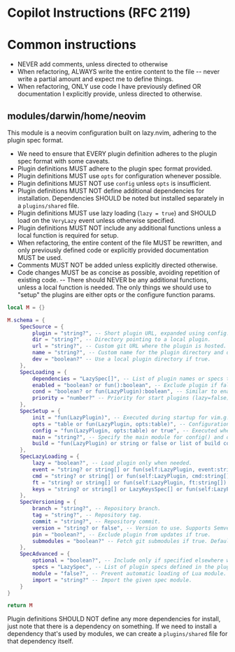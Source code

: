 # Copilot Instructions (RFC 2119)

# Common instructions

- NEVER add comments, unless directed to otherwise
- When refactoring, ALWAYS write the entire content to the file -- never write a partial amount and expect me to define things.
- When refactoring, ONLY use code I have previously defined OR documentation I explicitly provide, unless directed to otherwise.

## modules/darwin/home/neovim

This module is a neovim configuration built on lazy.nvim, adhering to the plugin spec format.

- We need to ensure that EVERY plugin definition adheres to the plugin spec format with some caveats.
- Plugin definitions MUST adhere to the plugin spec format provided.
- Plugin definitions MUST use `opts` for configuration whenever possible.
- Plugin definitions MUST NOT use `config` unless `opts` is insufficient.
- Plugin definitions MUST NOT define additional dependencies for installation. Dependencies SHOULD be noted but installed separately in a `plugins/shared` file.
- Plugin definitions MUST use lazy loading (`lazy = true`) and SHOULD load on the `VeryLazy` event unless otherwise specified.
- Plugin definitions MUST NOT include any additional functions unless a local function is required for setup.
- When refactoring, the entire content of the file MUST be rewritten, and only previously defined code or explicitly provided documentation MUST be used.
- Comments MUST NOT be added unless explicitly directed otherwise.
- Code changes MUST be as concise as possible, avoiding repetition of existing code.
-- There should NEVER be any additional functions, unless a local function is needed. The only things we should use to "setup" the plugins are either opts or the configure function params.

```lua
local M = {}

M.schema = {
    SpecSource = {
        plugin = "string?", -- Short plugin URL, expanded using config.git.url_format. Can also be a URL or directory.
        dir = "string?", -- Directory pointing to a local plugin.
        url = "string?", -- Custom git URL where the plugin is hosted.
        name = "string?", -- Custom name for the plugin directory and display name.
        dev = "boolean?" -- Use a local plugin directory if true.
    },
    SpecLoading = {
        dependencies = "LazySpec[]", -- List of plugin names or specs to load when the plugin loads.
        enabled = "boolean? or fun():boolean", -- Exclude plugin if false or function returns false.
        cond = "boolean? or fun(LazyPlugin):boolean", -- Similar to enabled but won't uninstall the plugin.
        priority = "number?" -- Priority for start plugins (lazy=false). Default is 50.
    },
    SpecSetup = {
        init = "fun(LazyPlugin)", -- Executed during startup for vim.g.* configuration.
        opts = "table or fun(LazyPlugin, opts:table)", -- Configuration table passed to Plugin.config().
        config = "fun(LazyPlugin, opts:table) or true", -- Executed when the plugin loads. Use opts when possible.
        main = "string?", -- Specify the main module for config() and opts().
        build = "fun(LazyPlugin) or string or false or list of build commands" -- Executed during install/update.
    },
    SpecLazyLoading = {
        lazy = "boolean?", -- Load plugin only when needed.
        event = "string? or string[] or fun(self:LazyPlugin, event:string[]):string[] or {event:string[]|string, pattern?:string[]|string}", -- Lazy-load on event.
        cmd = "string? or string[] or fun(self:LazyPlugin, cmd:string[]):string[]", -- Lazy-load on command.
        ft = "string? or string[] or fun(self:LazyPlugin, ft:string[]):string[]", -- Lazy-load on filetype.
        keys = "string? or string[] or LazyKeysSpec[] or fun(self:LazyPlugin, keys:string[]):(string | LazyKeysSpec)[]" -- Lazy-load on key mapping.
    },
    SpecVersioning = {
        branch = "string?", -- Repository branch.
        tag = "string?", -- Repository tag.
        commit = "string?", -- Repository commit.
        version = "string? or false", -- Version to use. Supports Semver ranges.
        pin = "boolean?", -- Exclude plugin from updates if true.
        submodules = "boolean?" -- Fetch git submodules if true. Defaults to true.
    },
    SpecAdvanced = {
        optional = "boolean?", -- Include only if specified elsewhere without optional.
        specs = "LazySpec", -- List of plugin specs defined in the plugin's scope.
        module = "false?", -- Prevent automatic loading of Lua module.
        import = "string?" -- Import the given spec module.
    }
}

return M
```

Plugin definitions SHOULD NOT define any more dependencies for install, just note that there is a dependency on something. If we need to install a dependency that's used by modules, we can create a `plugins/shared` file for that dependency itself.
